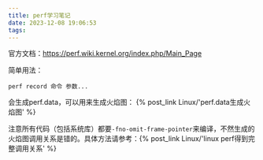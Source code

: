 ```yaml
---
title: perf学习笔记
date: 2023-12-08 19:06:53
tags:
---
```


官方文档：<https://perf.wiki.kernel.org/index.php/Main_Page>

简单用法：

```shell
perf record 命令 参数...
```

会生成perf.data，可以用来生成火焰图： {% post_link Linux/'perf.data生成火焰图' %}

注意所有代码（包括系统库）都要`-fno-omit-frame-pointer`来编译，不然生成的火焰图调用关系是错的。具体方法请参考：{% post_link Linux/'linux perf得到完整调用关系' %}

